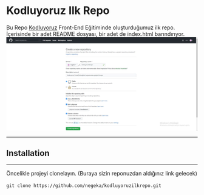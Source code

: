 # Kodluyoruz Ilk Repo

Bu Repo [Kodluyoruz](https://kodluyoruz.org) Front-End Eğitiminde oluşturduğumuz ilk repo. İçerisinde bir adet README dosyası, bir adet de index.html barındırıyor.
![a](repoicinss.png)

-----------------------------------------------------

## Installation

---
Öncelikle projeyi clonelayın. (Buraya sizin reponuzdan aldığınız link gelecek)

`git clone https://github.com/negeka/kodluyoruzilkrepo.git`

